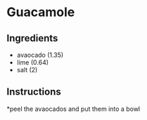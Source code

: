 # Guacamole
## Ingredients
* avaocado (1.35)
* lime (0.64)
* salt (2)
## Instructions
*peel the avaocados and put them into a bowl
